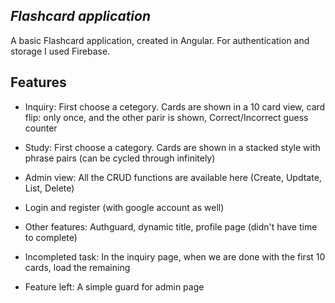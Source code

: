 ## _Flashcard application_

A basic Flashcard application, created in Angular. For authentication and storage I used Firebase.

## Features

- Inquiry: First choose a cetegory. Cards are shown in a 10 card view, card flip: only once, and the other parir is shown, Correct/Incorrect guess counter
- Study: First choose a category. Cards are shown in a stacked style with phrase pairs (can be cycled through infinitely)
- Admin view: All the CRUD functions are available here (Create, Updtate, List, Delete)
- Login and register (with google account as well)
- Other features: Authguard, dynamic title, profile page (didn't have time to complete)

- Incompleted task: In the inquiry page, when we are done with the first 10 cards, load the remaining
- Feature left: A simple guard for admin page
